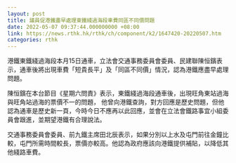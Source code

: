 ```yaml
---
layout: post
title: 議員促港鐵盡早處理東鐵綫過海段車費同區不同價問題
date: 2022-05-07 09:37:44.000000000 +08:00
link: https://news.rthk.hk/rthk/ch/component/k2/1647420-20220507.htm
categories: rthk
---
```


港鐵東鐵綫過海段本月15日通車，立法會交通事務委員會委員、民建聯陳恒鑌表示，通車後將出現車費「短貴長平」及「同區不同價」情況，認為港鐵應盡早處理問題。

陳恒鑌在本台節目《星期六問責》表示，東鐵綫過海段通車後，出現旺角東站過海與旺角站過海的票價不一的問題， 他曾向港鐵查詢，對方回應是歷史問題，但他認為通車是歷史新一頁，今時今日不應再以此回應，並會在立法會鐵路事宜小組委員會跟進，並期望港鐵有合理說法。

交通事務委員會委員、前九鐵主席田北辰表示，如果分別以上水及屯門前往金鐘比較，屯門所需時間較長，票價亦較高。他認為政府應該向港鐵提供補貼，以降低其他綫路車費。
